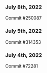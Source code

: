 ### July 8th, 2022

Commit #250087

### July 5th, 2022

Commit #314353


### July 4th, 2022

Commit #72281

